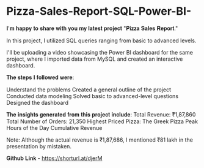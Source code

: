 # Pizza-Sales-Report-SQL-Power-BI-

𝐈'𝐦 𝐡𝐚𝐩𝐩𝐲 𝐭𝐨 𝐬𝐡𝐚𝐫𝐞 𝐰𝐢𝐭𝐡 𝐲𝐨𝐮 𝐦𝐲 𝐥𝐚𝐭𝐞𝐬𝐭 𝐩𝐫𝐨𝐣𝐞𝐜𝐭 "𝐏𝐢𝐳𝐳𝐚 𝐒𝐚𝐥𝐞𝐬 𝐑𝐞𝐩𝐨𝐫𝐭."

In this project, I utilized SQL queries ranging from basic to advanced levels.

I'll be uploading a video showcasing the Power BI dashboard for the same project, where I imported data from MySQL and created an interactive dashboard.

𝐓𝐡𝐞 𝐬𝐭𝐞𝐩𝐬 𝐈 𝐟𝐨𝐥𝐥𝐨𝐰𝐞𝐝 𝐰𝐞𝐫𝐞:

Understand the problems
Created a general outline of the project
Conducted data modeling
Solved basic to advanced-level questions
Designed the dashboard

𝐓𝐡𝐞 𝐢𝐧𝐬𝐢𝐠𝐡𝐭𝐬 𝐠𝐞𝐧𝐞𝐫𝐚𝐭𝐞𝐝 𝐟𝐫𝐨𝐦 𝐭𝐡𝐢𝐬 𝐩𝐫𝐨𝐣𝐞𝐜𝐭 𝐢𝐧𝐜𝐥𝐮𝐝𝐞:
Total Revenue: ₹1,87,860
Total Number of Orders: 21,350
Highest Priced Pizza: The Greek Pizza
Peak Hours of the Day
Cumulative Revenue

Note: Although the actual revenue is ₹1,87,686, I mentioned ₹81 lakh in the presentation by mistaken.

𝐆𝐢𝐭𝐡𝐮𝐛 𝐋𝐢𝐧𝐤 - https://shorturl.at/djerM

